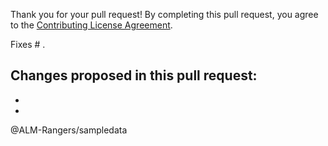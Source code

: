 Thank you for your pull request!
By completing this pull request, you agree to the [Contributing License Agreement](https://github.com/ALM-Rangers/Sample-Data-Widget-Extension/blob/master/.github/CLA.md).

Fixes # .

Changes proposed in this pull request:  
- 
- 
- 

@ALM-Rangers/sampledata